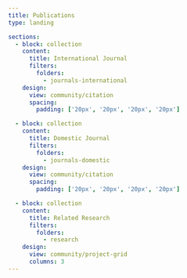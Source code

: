 ```yaml
---
title: Publications
type: landing

sections:
  - block: collection
    content:
      title: International Journal
      filters:
        folders:
          - journals-international
    design:
      view: community/citation
      spacing:
        padding: ['20px', '20px', '20px', '20px']

  - block: collection
    content:
      title: Domestic Journal
      filters:
        folders:
          - journals-domestic
    design:
      view: community/citation
      spacing:
        padding: ['20px', '20px', '20px', '20px'] 

  - block: collection
    content:
      title: Related Research
      filters:
        folders:
          - research
    design:
      view: community/project-grid
      columns: 3
---
```

